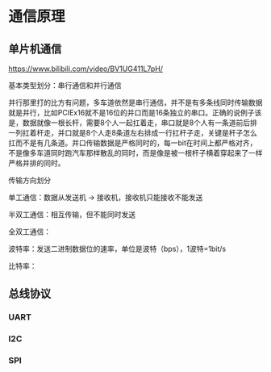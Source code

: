 # 通信原理

## 单片机通信

<https://www.bilibili.com/video/BV1UG411L7pH/>

基本类型划分：串行通信和并行通信

并行那里打的比方有问题，多车道依然是串行通信，并不是有多条线同时传输数据就是并行，比如PCIEx16就不是16位的并口而是16条独立的串口。正确的说例子该是，数据就像一根长杆，需要8个人一起扛着走，串口就是8个人有一条道前后排一列扛着杆走，并口就是8个人走8条道左右排成一行扛杆子走，关键是杆子怎么扛而不是有几条道。并口传输数据是严格同时的，每一bit在时间上都严格对齐，不是像多车道同时跑汽车那样散乱的同时，而是像是被一根杆子横着穿起来了一样严格并排的同时。

传输方向划分

单工通信：数据从发送机 -> 接收机，接收机只能接收不能发送

半双工通信：相互传输，但不能同时发送

全双工通信：

波特率：发送二进制数据位的速率，单位是波特（bps），1波特=1bit/s

比特率：

## 总线协议

### UART


### I2C


### SPI

